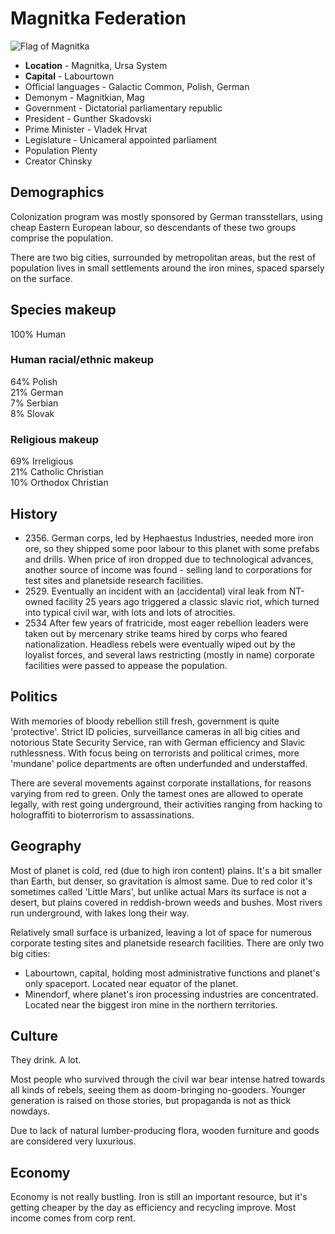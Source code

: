 # Magnitka Federation  
 


 ![Flag of Magnitka][1] 


* **Location**  -  Magnitka, Ursa System 
* **Capital** - Labourtown 
* Official languages -  Galactic Common, Polish, German 
* Demonym  - Magnitkian, Mag 
* Government -  Dictatorial parliamentary republic 
* President -  Gunther Skadovski 
* Prime Minister -  Vladek Hrvat 
* Legislature -  Unicameral appointed parliament
* Population Plenty 
* Creator Chinsky

## Demographics

Colonization program was mostly sponsored by German transstellars, using cheap Eastern European labour, so descendants of these two groups comprise the population.

There are two big cities, surrounded by metropolitan areas, but the rest of population lives in small settlements around the iron mines, spaced sparsely on the surface.

## Species makeup

100% Human

### Human racial/ethnic makeup

64% Polish  
21% German  
7% Serbian  
8% Slovak

### Religious makeup

69% Irreligious  
21% Catholic Christian  
10% Orthodox Christian

## History

* 2356\. German corps, led by Hephaestus Industries, needed more iron ore, so they shipped some poor labour to this planet with some prefabs and drills. When price of iron dropped due to technological advances, another source of income was found - selling land to corporations for test sites and planetside research facilities.
* 2529\. Eventually an incident with an (accidental) viral leak from NT-owned facility 25 years ago triggered a classic slavic riot, which turned into typical civil war, with lots and lots of atrocities.
* 2534 After few years of fratricide, most eager rebellion leaders were taken out by mercenary strike teams hired by corps who feared nationalization. Headless rebels were eventually wiped out by the loyalist forces, and several laws restricting (mostly in name) corporate facilities were passed to appease the population.

## Politics

With memories of bloody rebellion still fresh, government is quite 'protective'. Strict ID policies, surveillance cameras in all big cities and notorious State Security Service, ran with German efficiency and Slavic ruthlessness. With focus being on terrorists and political crimes, more 'mundane' police departments are often underfunded and understaffed.

There are several movements against corporate installations, for reasons varying from red to green. Only the tamest ones are allowed to operate legally, with rest going underground, their activities ranging from hacking to holograffiti to bioterrorism to assassinations.

## Geography

Most of planet is cold, red (due to high iron content) plains. It's a bit smaller than Earth, but denser, so gravitation is almost same. Due to red color it's sometimes called 'Little Mars', but unlike actual Mars its surface is not a desert, but plains covered in reddish-brown weeds and bushes. Most rivers run underground, with lakes long their way.

Relatively small surface is urbanized, leaving a lot of space for numerous corporate testing sites and planetside research facilities. There are only two big cities:

* Labourtown, capital, holding most administrative functions and planet's only spaceport. Located near equator of the planet.
* Minendorf, where planet's iron processing industries are concentrated. Located near the biggest iron mine in the northern territories.

## Culture

They drink. A lot.

Most people who survived through the civil war bear intense hatred towards all kinds of rebels, seeing them as doom-bringing no-gooders. Younger generation is raised on those stories, but propaganda is not as thick nowdays.

Due to lack of natural lumber-producing flora, wooden furniture and goods are considered very luxurious.

## Economy

Economy is not really bustling. Iron is still an important resource, but it's getting cheaper by the day as efficiency and recycling improve. Most income comes from corp rent.

[1]: https://wiki.baystation12.net/images/thumb/3/33/Flag-of-Magnitka.png/125px-Flag-of-Magnitka.png
  
